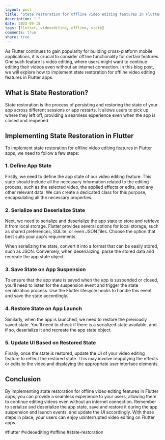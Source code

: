 ```yaml
---
layout: post
title: "State restoration for offline video editing features in Flutter apps"
description: " "
date: 2023-09-15
tags: [flutter, videoediting, offline, state]
comments: true
share: true
---
```


As Flutter continues to gain popularity for building cross-platform mobile applications, it is crucial to consider offline functionality for certain features. One such feature is video editing, where users might want to continue editing their videos even without an internet connection. In this blog post, we will explore how to implement state restoration for offline video editing features in Flutter apps.

## What is State Restoration?

State restoration is the process of persisting and restoring the state of your app across different sessions or app restarts. It allows users to pick up where they left off, providing a seamless experience even when the app is closed and reopened.

## Implementing State Restoration in Flutter

To implement state restoration for offline video editing features in Flutter apps, we need to follow a few steps:

### 1. Define App State

Firstly, we need to define the app state of our video editing feature. This state should include all the necessary information related to the editing process, such as the selected video, the applied effects or edits, and any other relevant data. We can create a dedicated class for this purpose, encapsulating all the necessary properties.

### 2. Serialize and Deserialize State

Next, we need to serialize and deserialize the app state to store and retrieve it from local storage. Flutter provides several options for local storage, such as shared preferences, SQLite, or even JSON files. Choose the option that best suits your app's requirements.

When serializing the state, convert it into a format that can be easily stored, such as JSON. Conversely, when deserializing, parse the stored data and recreate the app state object.

### 3. Save State on App Suspension

To ensure that the app state is saved when the app is suspended or closed, you'll need to listen for the suspension event and trigger the state serialization process. Use the Flutter lifecycle hooks to handle this event and save the state accordingly.

### 4. Restore State on App Launch

Similarly, when the app is launched, we need to restore the previously saved state. You'll need to check if there is a serialized state available, and if so, deserialize it and recreate the app state object.

### 5. Update UI Based on Restored State

Finally, once the state is restored, update the UI of your video editing feature to reflect the restored state. This may involve reapplying the effects or edits to the video and displaying the appropriate user interface elements.

## Conclusion

By implementing state restoration for offline video editing features in Flutter apps, you can provide a seamless experience to your users, allowing them to continue editing videos even without an internet connection. Remember to serialize and deserialize the app state, save and restore it during the app suspension and launch events, and update the UI accordingly. With these steps in place, your users can enjoy uninterrupted video editing on Flutter apps.

#flutter #videoediting #offline #state-restoration
